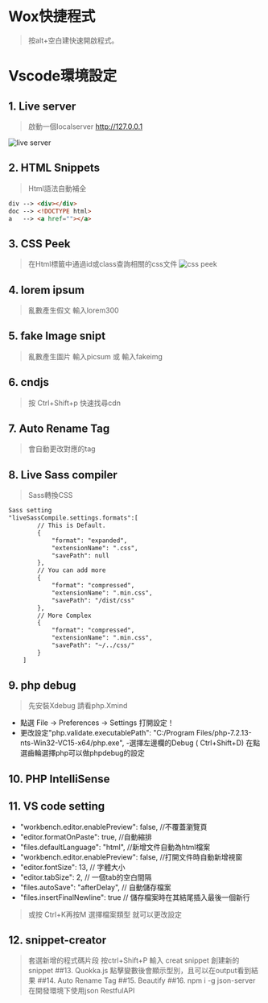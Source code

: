# Wox快捷程式
> 按alt+空白建快速開啟程式。
# Vscode環境設定
## 1. Live server
> 啟動一個localserver http://127.0.0.1

![live server](vscode-live-server-animated-demo.gif)
## 2. HTML Snippets
> Html語法自動補全
```html
div --> <div></div>
doc --> <!DOCTYPE html>
a   --> <a href=""></a>
```
## 3. CSS Peek
> 在Html標籤中通過id或class查詢相關的css文件
![css peek](csspeek.gif)
## 4. lorem ipsum
> 亂數產生假文 輸入lorem300
## 5. fake Image snipt
> 亂數產生圖片 輸入picsum 或 輸入fakeimg
## 6. cndjs
> 按 Ctrl+Shift+p 快速找尋cdn
## 7. Auto Rename Tag
> 會自動更改對應的tag 
## 8. Live Sass compiler
> Sass轉換CSS
```html
Sass setting
"liveSassCompile.settings.formats":[
        // This is Default.
        {
            "format": "expanded",
            "extensionName": ".css",
            "savePath": null
        },
        // You can add more
        {
            "format": "compressed",
            "extensionName": ".min.css",
            "savePath": "/dist/css"
        },
        // More Complex
        {
            "format": "compressed",
            "extensionName": ".min.css",
            "savePath": "~/../css/"
        }
    ]
```
## 9.  php debug
> 先安裝Xdebug 請看php.Xmind
- 點選 File → Preferences → Settings 打開設定！
- 更改設定"php.validate.executablePath": "C:/Program Files/php-7.2.13-nts-Win32-VC15-x64/php.exe",
-選擇左邊欄的Debug ( Ctrl+Shift+D) 在點選齒輪選擇php可以做phpdebug的設定

## 10. PHP IntelliSense
>
## 11. VS code setting
- "workbench.editor.enablePreview": false, //不覆蓋瀏覽頁
- "editor.formatOnPaste": true, //自動縮排
- "files.defaultLanguage": "html", //新增文件自動為html檔案
- "workbench.editor.enablePreview": false, //打開文件時自動新增視窗
- "editor.fontSize": 13, // 字體大小
- "editor.tabSize": 2, // 一個tab的空白間隔
- "files.autoSave": "afterDelay", // 自動儲存檔案
- "files.insertFinalNewline": true // 儲存檔案時在其結尾插入最後一個新行
> 或按 Ctrl+K再按M 選擇檔案類型 就可以更改設定

## 12. snippet-creator
> 套選新增的程式碼片段 按ctrl+Shift+P 輸入 creat snippet 創建新的snippet
##13. Quokka.js
>  點擊變數後會顯示型別，且可以在output看到結果
##14. Auto Rename Tag
##15. Beautify
##16. npm i -g json-server 
>在開發環境下使用json RestfulAPI

>